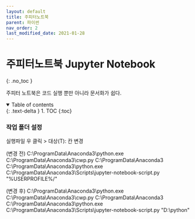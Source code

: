 ```yaml
---
layout: default
title: 주피터노트북
parent: 파이썬
nav_order: 2
last_modified_date: 2021-01-28
---
```

# 주피터노트북 Jupyter Notebook
{: .no_toc }

주피터 노트북은 코드 실행 뿐만 아니라 문서화가 쉽다.


<details open markdown="block">
  <summary>
    Table of contents
  </summary>
  {: .text-delta }
1. TOC
{:toc}
</details>




### 작업 폴더 설정

실행파일 우 클릭 > 대상(T): 칸 변경

(변경 전) C:\ProgramData\Anaconda3\python.exe C:\ProgramData\Anaconda3\cwp.py C:\ProgramData\Anaconda3 C:\ProgramData\Anaconda3\python.exe C:\ProgramData\Anaconda3\Scripts\jupyter-notebook-script.py "%USERPROFILE%/"

(변경 후) C:\ProgramData\Anaconda3\python.exe C:\ProgramData\Anaconda3\cwp.py C:\ProgramData\Anaconda3 C:\ProgramData\Anaconda3\python.exe C:\ProgramData\Anaconda3\Scripts\jupyter-notebook-script.py "D:\python"



